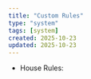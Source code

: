 ```yaml
---
title: "Custom Rules"
type: "system"
tags: [system]
created: 2025-10-23
updated: 2025-10-23
---
```

- House Rules:
